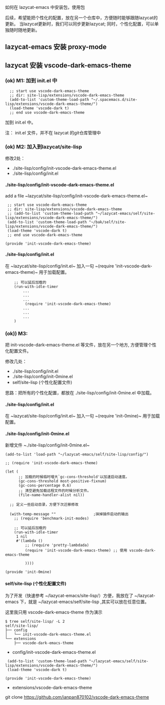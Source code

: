 如何在 lazycat-emacs 中安装包，使用包

后续，希望能把个性化的配置，放在另一个仓库中，方便随时能够跟随lazycat的更新。
当lazycat更新时，我们可以同步更新lazycat; 同时，个性化配置，可以单独随时随地更新。

## lazycat-emacs 安装 proxy-mode

## lazycat 安装 vscode-dark-emacs-theme

### (ok) M1: 加到 init.el 中

```
  ;; start use vscode-dark-emacs-theme
  ;; dir: site-lisp/extensions/vscode-dark-emacs-theme
  (add-to-list 'custom-theme-load-path "~/.spacemacs.d/site-lisp/extensions/vscode-dark-emacs-theme/")
  (load-theme 'vscode-dark t)
  ;; end use vscode-dark-emacs-theme
```

加到 init.el 中。

注： init.el 文件，并不在 lazycat 的git仓库管理中

### (ok) M2: 加入到lazycat/site-lisp

修改2处：

- ./site-lisp/config/init-vscode-dark-emacs-theme.el
- ./site-lisp/config/init.el

#### ./site-lisp/config/init-vscode-dark-emacs-theme.el

add a file ~lazycat/site-lisp/config/init-vscode-dark-emacs-theme.el~

```
 ;; start use vscode-dark-emacs-theme
 ;; dir: site-lisp/extensions/vscode-dark-emacs-theme
 ;; (add-to-list 'custom-theme-load-path "~/lazycat-emacs/self/site-lisp/extensions/vscode-dark-emacs-theme/")
 (add-to-list 'custom-theme-load-path "~/bak/self/site-lisp/extensions/vscode-dark-emacs-theme/")
 (load-theme 'vscode-dark t)
 ;; end use vscode-dark-emacs-theme

(provide 'init-vscode-dark-emacs-theme)
```

#### ./site-lisp/config/init.el

在 ~lazycat/site-lisp/config/init.el~ 加入一句 ~(require 'init-vscode-dark-emacs-theme)~ 用于加载配置。

```
    ;; 可以延后加载的
    (run-with-idle-timer
        ...
        ...
        ...
         (require 'init-vscode-dark-emacs-theme)
        ...
        ...
        ...
    )
```

### (ok)) M3: 

把 init-vscode-dark-emacs-theme.el 等文件，放在另一个地方, 方便管理个性化配置文件。

修改几处：

- ./site-lisp/config/init.el
- ./site-lisp/config/init-0mine.el
- self/site-lisp (个性化配置文件)

思路：把所有的个性化配置，都放在 ./site-lisp/config/init-0mine.el 中加载。

#### ./site-lisp/config/init.el

在 ~lazycat/site-lisp/config/init.el~ 加入一句 ~(require 'init-0mine)~ 用于加载配置。

#### ./site-lisp/config/init-0mine.el

新增文件 ~./site-lisp/config/init-0mine.el~

```
(add-to-list 'load-path "~/lazycat-emacs/self/site-lisp/config/")

;; (require 'init-vscode-dark-emacs-theme)

(let (
      ;; 加载的时候临时增大`gc-cons-threshold'以加速启动速度。
      (gc-cons-threshold most-positive-fixnum)
      (gc-cons-percentage 0.6)
      ;; 清空避免加载远程文件的时候分析文件。
      (file-name-handler-alist nil))

  ;; 定义一些启动目录，方便下次迁移修改

  (with-temp-message ""                 ;抹掉插件启动的输出
    ;; (require 'benchmark-init-modes)

    ;; 可以延后加载的
    (run-with-idle-timer
     1 nil
     #'(lambda ()
         ;; (require 'pretty-lambdada)
         (require 'init-vscode-dark-emacs-theme) ;; 使用 vscode-dark-emacs-theme

         ))))

(provide 'init-0mine)
```

#### self/site-lisp (个性化配置文件)

为了开发（快速参考 ~/lazycat-emacs/site-lisp/）方便，我放在了 ~/lazycat-emacs 下，就是 ~/lazycat-emacs/self/site-lisp ,其实可以放在任意位置。

这里我只用 vscode-dark-emacs-theme 作为演示

```shell
$ tree self/site-lisp/ -L 2
self/site-lisp/
├── config
│   └── init-vscode-dark-emacs-theme.el
└── extensions
    ├── vscode-dark-emacs-theme
```

- config/init-vscode-dark-emacs-theme.el

```
 (add-to-list 'custom-theme-load-path "~/lazycat-emacs/self/site-lisp/extensions/vscode-dark-emacs-theme/")
 (load-theme 'vscode-dark t)
 
(provide 'init-vscode-dark-emacs-theme)
```

- extensions/vscode-dark-emacs-theme

git clone https://github.com/ianpan870102/vscode-dark-emacs-theme


